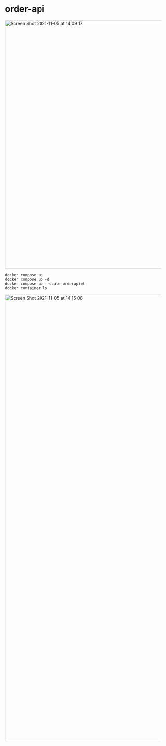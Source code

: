 # order-api

<img width="801" alt="Screen Shot 2021-11-05 at 14 09 17" src="https://user-images.githubusercontent.com/60069987/140501728-6db145c9-2b63-4a84-82d2-b5bdd9b89b8b.png">


```
docker compose up 
docker compose up -d
docker compose up --scale orderapi=3
docker container ls
```

<img width="1440" alt="Screen Shot 2021-11-05 at 14 15 08" src="https://user-images.githubusercontent.com/60069987/140502508-7182e06a-dbd9-49c2-87b6-e1d50b6b641c.png">
